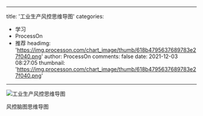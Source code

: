 
---
title: '工业生产风控思维导图'
categories: 
 - 学习
 - ProcessOn
 - 推荐
headimg: 'https://img.processon.com/chart_image/thumb/618b4795637689783e27f040.png'
author: ProcessOn
comments: false
date: 2021-12-03 08:27:05
thumbnail: 'https://img.processon.com/chart_image/thumb/618b4795637689783e27f040.png'
---

<div>   
<img class="thumb" alt="工业生产风控思维导图" src="https://img.processon.com/chart_image/thumb/618b4795637689783e27f040.png" referrerpolicy="no-referrer">
<p>风控脑图思维导图</p>  
</div>
            